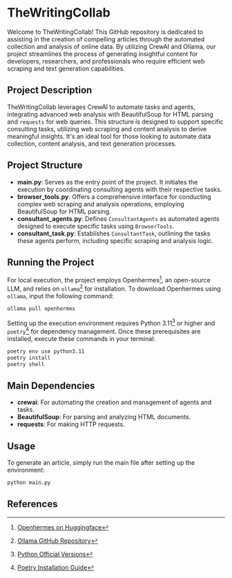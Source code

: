 # TheWritingCollab

Welcome to TheWritingCollab! This GitHub repository is dedicated to assisting in the creation of compelling articles through the automated collection and analysis of online data. By utilizing CrewAI and Ollama, our project streamlines the process of generating insightful content for developers, researchers, and professionals who require efficient web scraping and text generation capabilities.

## Project Description

TheWritingCollab leverages CrewAI to automate tasks and agents, integrating advanced web analysis with BeautifulSoup for HTML parsing and `requests` for web queries. This structure is designed to support specific consulting tasks, utilizing web scraping and content analysis to derive meaningful insights. It's an ideal tool for those looking to automate data collection, content analysis, and text generation processes.

## Project Structure

- **main.py**: Serves as the entry point of the project. It initiates the execution by coordinating consulting agents with their respective tasks.
- **browser_tools.py**: Offers a comprehensive interface for conducting complex web scraping and analysis operations, employing BeautifulSoup for HTML parsing.
- **consultant_agents.py**: Defines `ConsultantAgents` as automated agents designed to execute specific tasks using `BrowserTools`.
- **consultant_task.py**: Establishes `ConsultantTask`, outlining the tasks these agents perform, including specific scraping and analysis logic.

## Running the Project

For local execution, the project employs Openhermes[^1], an open-source LLM, and relies on `ollama`[^2] for installation. To download Openhermes using `ollama`, input the following command:

```bash
ollama pull openhermes
```

Setting up the execution environment requires Python 3.11[^3] or higher and `poetry`[^4] for dependency management. Once these prerequisites are installed, execute these commands in your terminal:

```bash
poetry env use python3.11
poetry install
poetry shell
```

## Main Dependencies

- **crewai**: For automating the creation and management of agents and tasks.
- **BeautifulSoup**: For parsing and analyzing HTML documents.
- **requests**: For making HTTP requests.

## Usage

To generate an article, simply run the main file after setting up the environment:

```bash
python main.py
```

## References

[^1]: [Openhermes on Huggingface](https://huggingface.co/teknium/OpenHermes-2.5-Mistral-7B)
[^2]: [Ollama GitHub Repository](https://github.com/ollama/ollama)
[^4]: [Poetry Installation Guide](https://python-poetry.org/docs/)
[^3]: [Python Official Versions](https://www.python.org/doc/versions/)
